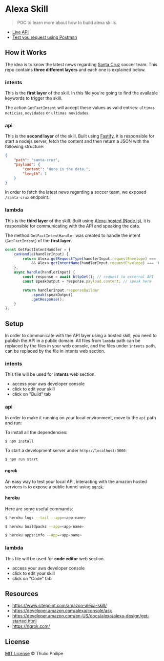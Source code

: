 # Alexa Skill

> POC to learn more about how to build alexa skills.

- [Live API](https://santa-cruz-skill.herokuapp.com/santa-cruz)
- [Test you request using Postman](https://documenter.getpostman.com/view/64448/TzzGJEJH)

## How it Works

The idea is to know the latest news regarding [Santa Cruz](http://www.santacruzpe.com.br/) soccer team. This repo contains **three different layers** and each one is explained below.

### intents

This is the **first layer** of the skill. In this file you're going to find the available keywords to trigger the skill.

The action `GetFactIntent` will accept these values as valid entries: `ultimas noticias`, `novidades` or `ultimas novidades`.

### api

This is the **second layer** of the skill. Built using [Fastify](https://www.fastify.io/), it is responsible for start a nodejs server, fetch the content and then return a JSON with the following structure:

```json
{
	"path": "santa-cruz",
	"payload": {
		"content": "Here is the data.",
		"length": 1
	}
}
```

In order to fetch the latest news regarding a soccer team, we exposed `/santa-cruz` endpoint.

### lambda

This is the **third layer** of the skill. Built using [Alexa-hosted (Node.js)](https://developer.amazon.com/en-US/docs/alexa/hosted-skills/build-a-skill-end-to-end-using-an-alexa-hosted-skill.html), it is responsible for communicating with the API and speaking the data.

The method `GetFactIntentHandler` was created to handle the intent (`GetFactIntent`) of the **first layer**.

```js
const GetFactIntentHandler = {
    canHandle(handlerInput) {
        return Alexa.getRequestType(handlerInput.requestEnvelope) === 'IntentRequest'
            && Alexa.getIntentName(handlerInput.requestEnvelope) === 'GetFactIntent';
    },
    async handle(handlerInput) {        
        const response = await httpGet(); // request to external API
        const speakOutput = response.payload.content; // speak here

        return handlerInput.responseBuilder
            .speak(speakOutput)
            .getResponse();
    }
};
```

## Setup

In order to communicate with the API layer using a hosted skill, you need to publish the API in a public domain. All files from `lambda` path can be replaced by the files in your web console, and the files under `intents` path, can be replaced by the file in intents web section. 

### intents

This file will be used for **intents** web section.

- access your aws developer console
- click to edit your skill
- click on "Build" tab

### api

In order to make it running on your local environment, move to the `api` path and run:

To install all the dependencies:

```sh
$ npm install
```

To start a development server under `http://localhost:3000`:

```sh
$ npm run start
```

#### ngrok

An easy way to test your local API, interacting with the amazon hosted services is to expose a public tunnel using [`ngrok`](https://ngrok.com/).

#### heroku

Here are some useful commands:

```sh
$ heroku logs --tail --app=<app-name>
```

```sh
$ heroku buildpacks --app=<app-name>
```

```sh
$ heroku apps:info --app=<app-name>
```

### lambda

This file will be used for **code editor** web section.

- access your aws developer console
- click to edit your skill
- click on "Code" tab

## Resources

- https://www.sitepoint.com/amazon-alexa-skill/
- https://developer.amazon.com/alexa/console/ask
- https://developer.amazon.com/en-US/docs/alexa/alexa-design/get-started.html
- https://ngrok.com/

## License
[MIT License](https://thulioph.mit-license.org/) © Thulio Philipe